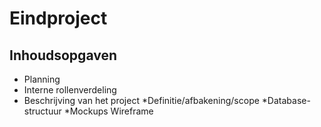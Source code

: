 # Eindproject

## Inhoudsopgaven

- Planning
- Interne rollenverdeling
- Beschrijving van het project
  *Definitie/afbakening/scope
  *Database-structuur
  *Mockups Wireframe
